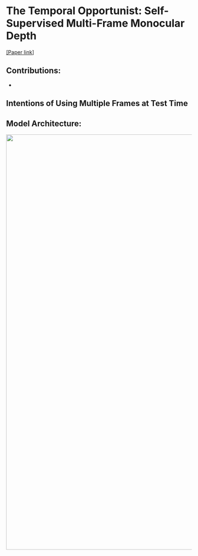 # The Temporal Opportunist: Self-Supervised Multi-Frame Monocular Depth

[[<ins>Paper link</ins>]](https://arxiv.org/abs/2104.14540)
 
## Contributions:   
* 

## Intentions of Using Multiple Frames at Test Time

## Model Architecture: 
<img src="xxx.png" width="1128">

